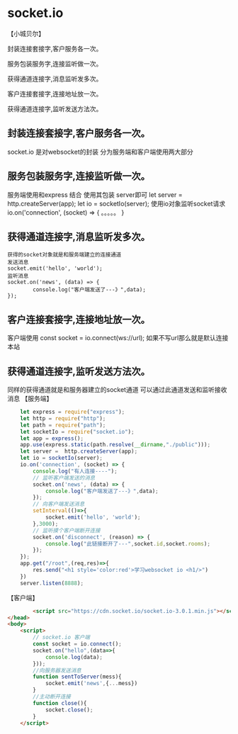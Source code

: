 # socket.io

【小城贝尔】

封装连接套接字,客户服务各一次。

服务包装服务字,连接监听做一次。

获得通道连接字,消息监听发多次。

客户连接套接字,连接地址放一次。

获得通道连接字,监听发送方法次。


## 封装连接套接字,客户服务各一次。
   socket.io 是对websocket的封装
   分为服务端和客户端使用两大部分
## 服务包装服务字,连接监听做一次。
   服务端使用和express 结合 使用其包装
   server即可
    let server =  http.createServer(app);
    let io = socketIo(server);
    使用io对象监听socket请求
      io.on('connection', (socket) => {
          。。。。。
      }
## 获得通道连接字,消息监听发多次。
    获得的socket对象就是和服务端建立的连接通道
    发送消息
    socket.emit('hello', 'world'); 
    监听消息
    socket.on('news', (data) => {
            console.log("客户端发送了---》",data);
    });
## 客户连接套接字,连接地址放一次。
   客户端使用 const socket = io.connect(ws://url);
   如果不写url那么就是默认连接本站 
## 获得通道连接字,监听发送方法次。
   同样的获得通道就是和服务器建立的socket通道
   可以通过此通道发送和监听接收消息
【服务端】
```js
    let express = require("express");
    let http = require("http");
    let path = require("path");
    let socketIo = require("socket.io");
    let app = express();
    app.use(express.static(path.resolve(__dirname,"./public")));
    let server =  http.createServer(app);
    let io = socketIo(server);
    io.on('connection', (socket) => {
        console.log("有人连接----");
        // 监听客户端发送的消息
        socket.on('news', (data) => {
            console.log("客户端发送了---》",data);
        });
        // 向客户端发送消息
        setInterval(()=>{
            socket.emit('hello', 'world');
        },3000);
        // 监听摸个客户端断开连接
        socket.on('disconnect', (reason) => {
            console.log("此链接断开了---",socket.id,socket.rooms);
        });
    });
    app.get("/root",(req,res)=>{
        res.send("<h1 style='color:red'>学习websocket io <h1/>")
    })
    server.listen(8888);
```

【客户端】
```html
        <script src="https://cdn.socket.io/socket.io-3.0.1.min.js"></script>
</head>
<body>
    <script>
        // socket.io 客户端
        const socket = io.connect();
        socket.on("hello",(data=>{
            console.log(data);
        }));
        //向服务器发送消息
        function sentToServer(mess){
            socket.emit('news',{...mess})
        }
        //主动断开连接
        function close(){
            socket.close();
        }
    </script>
```